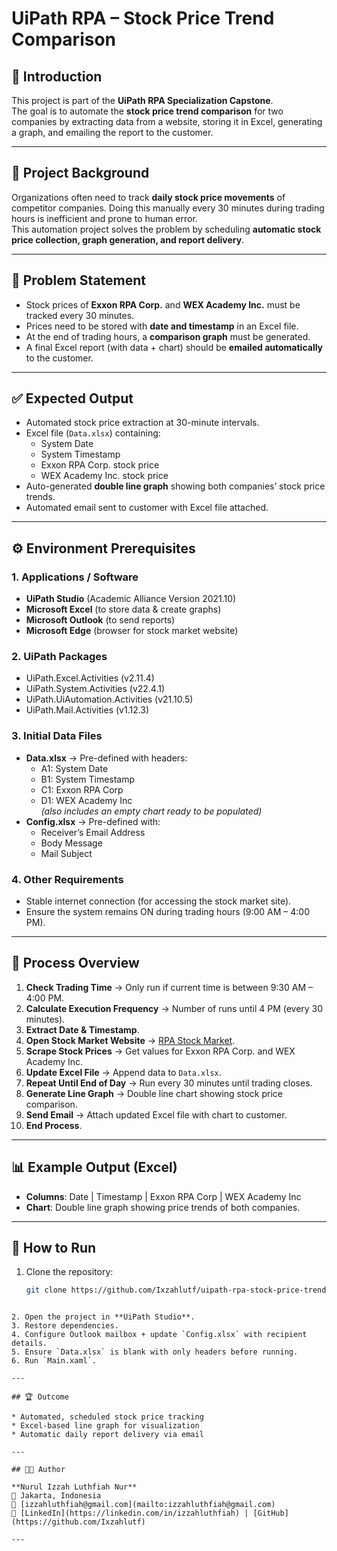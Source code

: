 # UiPath RPA – Stock Price Trend Comparison  

## 📌 Introduction  
This project is part of the **UiPath RPA Specialization Capstone**.  
The goal is to automate the **stock price trend comparison** for two companies by extracting data from a website, storing it in Excel, generating a graph, and emailing the report to the customer.  

---

## 🎯 Project Background  
Organizations often need to track **daily stock price movements** of competitor companies. Doing this manually every 30 minutes during trading hours is inefficient and prone to human error.  
This automation project solves the problem by scheduling **automatic stock price collection, graph generation, and report delivery**.  

---

## 📝 Problem Statement  
- Stock prices of **Exxon RPA Corp.** and **WEX Academy Inc.** must be tracked every 30 minutes.  
- Prices need to be stored with **date and timestamp** in an Excel file.  
- At the end of trading hours, a **comparison graph** must be generated.  
- A final Excel report (with data + chart) should be **emailed automatically** to the customer.  

---

## ✅ Expected Output  
- Automated stock price extraction at 30-minute intervals.  
- Excel file (`Data.xlsx`) containing:  
  - System Date  
  - System Timestamp  
  - Exxon RPA Corp. stock price  
  - WEX Academy Inc. stock price  
- Auto-generated **double line graph** showing both companies’ stock price trends.  
- Automated email sent to customer with Excel file attached.  

---

## ⚙️ Environment Prerequisites  

### 1. Applications / Software  
- **UiPath Studio** (Academic Alliance Version 2021.10)  
- **Microsoft Excel** (to store data & create graphs)  
- **Microsoft Outlook** (to send reports)  
- **Microsoft Edge** (browser for stock market website)  

### 2. UiPath Packages  
- UiPath.Excel.Activities (v2.11.4)  
- UiPath.System.Activities (v22.4.1)  
- UiPath.UiAutomation.Activities (v21.10.5)  
- UiPath.Mail.Activities (v1.12.3)  

### 3. Initial Data Files  
- **Data.xlsx** → Pre-defined with headers:  
  - A1: System Date  
  - B1: System Timestamp  
  - C1: Exxon RPA Corp  
  - D1: WEX Academy Inc  
  *(also includes an empty chart ready to be populated)*  
- **Config.xlsx** → Pre-defined with:  
  - Receiver’s Email Address  
  - Body Message  
  - Mail Subject  

### 4. Other Requirements  
- Stable internet connection (for accessing the stock market site).  
- Ensure the system remains ON during trading hours (9:00 AM – 4:00 PM).  

---

## 🔄 Process Overview  
1. **Check Trading Time** → Only run if current time is between 9:30 AM – 4:00 PM.  
2. **Calculate Execution Frequency** → Number of runs until 4 PM (every 30 minutes).  
3. **Extract Date & Timestamp**.  
4. **Open Stock Market Website** → [RPA Stock Market](https://www.rpachallenge.com/assets/rpaStockMarket/index.html).  
5. **Scrape Stock Prices** → Get values for Exxon RPA Corp. and WEX Academy Inc.  
6. **Update Excel File** → Append data to `Data.xlsx`.  
7. **Repeat Until End of Day** → Run every 30 minutes until trading closes.  
8. **Generate Line Graph** → Double line chart showing stock price comparison.  
9. **Send Email** → Attach updated Excel file with chart to customer.  
10. **End Process**.  

---

## 📊 Example Output (Excel)  
- **Columns**: Date | Timestamp | Exxon RPA Corp | WEX Academy Inc  
- **Chart**: Double line graph showing price trends of both companies.  

---

## 🚀 How to Run  
1. Clone the repository:  
   ```bash
   git clone https://github.com/Ixzahlutf/uipath-rpa-stock-price-trend-comparison.git
````

2. Open the project in **UiPath Studio**.
3. Restore dependencies.
4. Configure Outlook mailbox + update `Config.xlsx` with recipient details.
5. Ensure `Data.xlsx` is blank with only headers before running.
6. Run `Main.xaml`.

---

## 🏆 Outcome

* Automated, scheduled stock price tracking
* Excel-based line graph for visualization
* Automatic daily report delivery via email

---

## 👩‍💻 Author

**Nurul Izzah Luthfiah Nur**
📍 Jakarta, Indonesia
📧 [izzahluthfiah@gmail.com](mailto:izzahluthfiah@gmail.com)
🔗 [LinkedIn](https://linkedin.com/in/izzahluthfiah) | [GitHub](https://github.com/Ixzahlutf)

---



